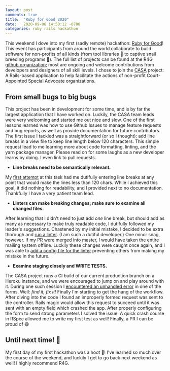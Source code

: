```yaml
---
layout: post
comments: true
title:  "Ruby for Good 2020"
date:   2020-09-06 14:50:12 -0700
categories: ruby rails hackathon 
---
```


This weekend I dove into my first (sadly remote) hackathon: [Ruby for Good](https://rubyforgood.org/)! This event has participants from around the world collaborate to build software for non-profits of all kinds (from tool libraries :hammer: to captive snail breeding programs :snail:). The full list of projects can be found at the R4G [github organization](https://github.com/rubyforgood); most are ongoing and welcome contributions from developers and designers of all skill levels. I chose to join the [CASA](https://pgcasa.org/) project: A Rails-based application to help facilitate the actions of non-profit Court-Appointed Special Advocate organizations.

## From small bugs to big bugs

This project has been in development for some time, and is by far the largest application that I have worked on. Luckily, the CASA team leads were very welcoming and started me out nice and slow. One of the first lessons learned was how to use Github Issues to manage feature requests and bug reports, as well as provide documentation for future contributors. The first issue I tackled was a straightforward (or so I thought): add line breaks in a view file to keep line length below 120 characters. This simple request lead to me learning more about code formatting, linting, and the yarn package manager. Please read on for some laughs as a new developer learns by doing. I even link to pull requests.

- **Line breaks need to be semantically relevant.**

My [first attempt](https://github.com/rubyforgood/casa/pull/633) at this task had me dutifully entering line breaks at any point that would make the lines less than 120 chars. While I achieved this goal, it did nothing for readability, and I provided next to no documentation. Thankfully I have a very patient team lead.

- **Linters can make breaking changes; make sure to examine all changed files.**

After learning that I didn't need to just add _one_ line break, but should add as many as necessary to make truly readable code, I dutifully followed my leader's suggestions. Chastened by my initial mistake, I decided to be extra thorough and [run a linter](https://github.com/rubyforgood/casa/pull/639). (I am such a dutiful developer.) One minor snag, however. If my PR were merged into master, I would have taken the entire mailing system offline. Luckily these changes were caught once again, and I was able to [add a config file for the linter](https://github.com/rubyforgood/casa/pull/641) preventing others from making my mistake in the future.

- **Examine staging closely and WRITE TESTS.**

The CASA project runs a CI build of our current production branch on a Heroku instance, and we were encouraged to jump on and play around with it. During one such session I [encountered an unhandled error](https://github.com/rubyforgood/casa/pull/679) in one of the forms. Well: _find it, fix it!_ Finally I'm starting to get the hang of the workflow. After diving into the code I found an improperly formed request was sent to the controller. Rails magic would allow this request to succeed until it was sent with an empty field which crashed the app. After properly configuring the form to send strong parameters I solved the issue. A quick crash course in RSpec allowed me to write my first test as well! Finally, a PR I can be proud of :smile:

## Until next time! :wave:

My first day of my first hackathon was a hoot :owl:! I've learned so much over the course of the weekend, and luckily I get to go back next weekend as well! I highly recommend R4G.